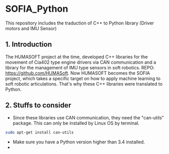 # SOFIA_Python
This repository includes the traduction of C++ to Python library (Driver motors and IMU Sensor)

## 1. Introduction
The HUMASOFT project at the time, developed C++ libraries for the movement of Cia402 type engine drivers via CAN communication and a library for the management of IMU type sensors in soft robotics. REPO: https://github.com/HUMASoft. Now HUMASOFT becomes the SOFIA project, which takes a specific target on how to apply machine learning to soft robotic articulations. That's why these C++ libraries were translated to Python. 

## 2. Stuffs to consider
- Since these libraries use CAN communication, they need the "can-utils" package. This can only be installed by Linux OS by terminal.
```bash
sudo apt-get install can-utils
```
- Make sure you have a Python version higher than 3.4 installed.
- 



